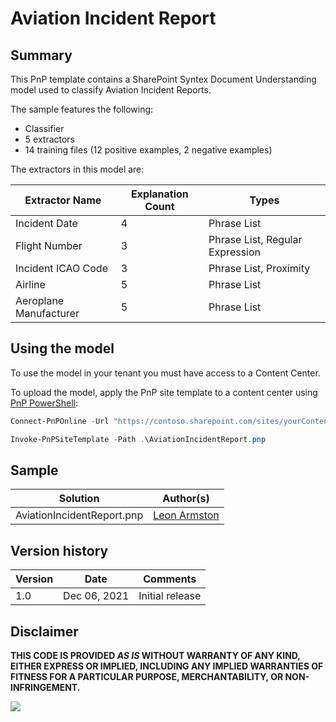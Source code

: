 # Aviation Incident Report

## Summary

This PnP template contains a SharePoint Syntex Document Understanding model used to classify Aviation Incident Reports.

The sample features the following:

- Classifier
- 5 extractors
- 14 training files (12 positive examples, 2 negative examples)

The extractors in this model are:

Extractor Name|Explanation Count|Types
--------------|-----------------|-----------------
Incident Date|4|Phrase List
Flight Number|3|Phrase List, Regular Expression
Incident ICAO Code|3|Phrase List, Proximity
Airline|5|Phrase List
Aeroplane Manufacturer|5|Phrase List

## Using the model

To use the model in your tenant you must have access to a Content Center.

To upload the model, apply the PnP site template to a content center using [PnP PowerShell](https://pnp.github.io/powershell/):

```powershell
Connect-PnPOnline -Url "https://contoso.sharepoint.com/sites/yourContentCenter"

Invoke-PnPSiteTemplate -Path .\AviationIncidentReport.pnp
```

## Sample

Solution|Author(s)
--------|---------
AviationIncidentReport.pnp | [Leon Armston](https://github.com/LeonArmston)

## Version history

Version|Date|Comments
-------|----|--------
1.0|Dec 06, 2021 |Initial release

## Disclaimer

**THIS CODE IS PROVIDED *AS IS* WITHOUT WARRANTY OF ANY KIND, EITHER EXPRESS OR IMPLIED, INCLUDING ANY IMPLIED WARRANTIES OF FITNESS FOR A PARTICULAR PURPOSE, MERCHANTABILITY, OR NON-INFRINGEMENT.**

<img src="https://telemetry.sharepointpnp.com/syntex-samples/samples/Aviation Incident Report" />

